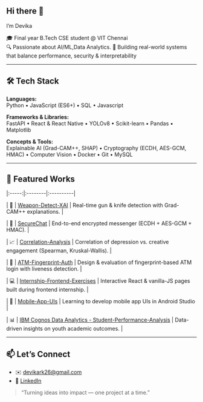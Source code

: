 ## Hi there 👋

I’m Devika

🎓 Final year B.Tech CSE student @ VIT Chennai  
🔍 Passionate about AI/ML,Data Analytics.
🚀 Building real-world systems that balance performance, security & interpretability

---

## 🛠 Tech Stack

**Languages:**  
Python • JavaScript (ES6+) • SQL • Javascript  

**Frameworks & Libraries:**  
FastAPI • React & React Native • YOLOv8 • Scikit-learn • Pandas • Matplotlib  

**Concepts & Tools:**  
Explainable AI (Grad-CAM++, SHAP) • Cryptography (ECDH, AES-GCM, HMAC) • Computer Vision • Docker • Git • MySQL  

---

## 📂 Featured Works
|:-----:|:--------|:----------|

| 🔫 | [Weapon-Detect-XAI](https://github.com/devrk23/XAIwithWEAPON) | Real-time gun & knife detection with Grad-CAM++ explanations. |

| 🔐 | [SecureChat](https://github.com/devrk23/Secure-Chat-using-Python) | End-to-end encrypted messenger (ECDH + AES-GCM + HMAC). |

| 📈 | [Correlation-Analysis](https://github.com/devrk23/correlationAnalysis/tree/main) | Correlation of depression vs. creative engagement (Spearman, Kruskal-Wallis). |

| 🏦 | [ATM-Fingerprint-Auth](https://github.com/devrk23/FIngerprintAuthwATM) | Design & evaluation of fingerprint-based ATM login with liveness detection. |

| 💻 | [Internship-Frontend-Exercises](https://github.com/devrk23/Book_Gallery) | Interactive React & vanilla-JS pages built during frontend internship. |

| 📱 | [Mobile-App-UIs](https://github.com/devrk23/Mobile-Interface-with-Android-Studio) | Learning to develop mobile app UIs in Android Studio |

| 📊 | [IBM Cognos Data Analytics - Student-Performance-Analysis](https://github.com/devrk23/IBM-Cognos-Data-Analytics-Project) | Data-driven insights on youth academic outcomes. |

---

## 📫 Let’s Connect

- ✉️ devikark26@gmail.com
- 🔗 [LinkedIn](https://www.linkedin.com/in/devika-rajeev-1a2235233/)

> “Turning ideas into impact — one project at a time.”  
